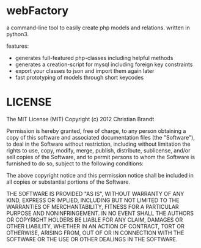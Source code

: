 webFactory
==========

a command-line tool to easily create php models and relations. written in python3.

features:

  - generates full-featured php-classes including helpful methods
  - generates a creation-script for mysql including foreign key constraints
  - export your classes to json and import them again later
  - fast prototyping of models through short keycodes


LICENSE
=======
The MIT License (MIT)
Copyright (c) 2012 Christian Brandt

Permission is hereby granted, free of charge, to any person obtaining a copy of this software and associated documentation files (the "Software"), to deal in the Software without restriction, including without limitation the rights to use, copy, modify, merge, publish, distribute, sublicense, and/or sell copies of the Software, and to permit persons to whom the Software is furnished to do so, subject to the following conditions:

The above copyright notice and this permission notice shall be included in all copies or substantial portions of the Software.

THE SOFTWARE IS PROVIDED "AS IS", WITHOUT WARRANTY OF ANY KIND, EXPRESS OR IMPLIED, INCLUDING BUT NOT LIMITED TO THE WARRANTIES OF MERCHANTABILITY, FITNESS FOR A PARTICULAR PURPOSE AND NONINFRINGEMENT. IN NO EVENT SHALL THE AUTHORS OR COPYRIGHT HOLDERS BE LIABLE FOR ANY CLAIM, DAMAGES OR OTHER LIABILITY, WHETHER IN AN ACTION OF CONTRACT, TORT OR OTHERWISE, ARISING FROM, OUT OF OR IN CONNECTION WITH THE SOFTWARE OR THE USE OR OTHER DEALINGS IN THE SOFTWARE.